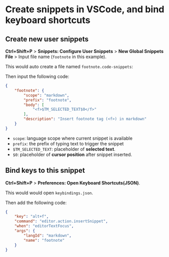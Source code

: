 # Create snippets in VSCode, and bind keyboard shortcuts

## Create new user snippets

**Ctrl+Shift+P** > **Snippets: Configure User Snippets** > **New Global Snippets File** > Input file name (`footnote` in this example).

This would auto create a file named `footnote.code-snippets`:

Then input the following code:

```json
{
	"footnote": {
		"scope": "markdown",
		"prefix": "footnote",
		"body": [
			"<f>$TM_SELECTED_TEXT$0</f>"
		],
		"description": "Insert footnote tag (<f>) in markdown"
	}
}
```

- `scope`: language scope where current snippet is available
- `prefix`: the prefix of typing text to trigger the snippet
- `$TM_SELECTED_TEXT`: placeholder of **selected text**.
- `$0`: placeholder of **cursor position** after snippet inserted.


## Bind keys to this snippet

**Ctrl+Shift+P** > **Preferences: Open Keyboard Shortcuts(JSON)**.

This would would open `keybindings.json`.

Then add the following code:

```json
{
    "key": "alt+f",
    "command": "editor.action.insertSnippet",
    "when": "editorTextFocus",
    "args": {
        "langId": "markdown",
        "name": "footnote"
    }
}
```
